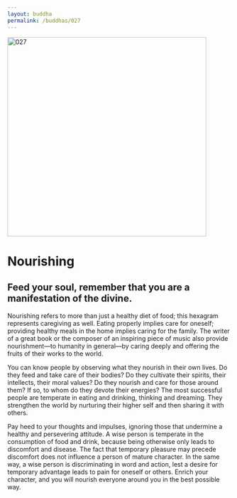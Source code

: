 ```yaml
---
layout: buddha
permalink: /buddhas/027
---
```


<div class="uk-text-center">
<img src="{{"/assets/img/buddhas/buddha-027.jpg" | relative_url}}" alt="027"  width="448" height="448"></div>

# Nourishing

## Feed your soul, remember that you are a manifestation of the divine.



Nourishing refers to more than just a healthy diet of food; this hexagram represents caregiving as well. Eating properly implies care for oneself; providing healthy meals in the home implies caring for the family. The writer of a great book or the composer of an inspiring piece of music also provide nourishment—to humanity in general—by caring deeply and offering the fruits of their works to the world.

You can know people by observing what they nourish in their own lives. Do they feed and take care of their bodies? Do they cultivate their spirits, their intellects, their moral values? Do they nourish and care for those around them? If so, to whom do they devote their energies? The most successful people are temperate in eating and drinking, thinking and dreaming. They strengthen the world by nurturing their higher self and then sharing it with others.

Pay heed to your thoughts and impulses, ignoring those that undermine a healthy and persevering attitude. A wise person is temperate in the consumption of food and drink, because being otherwise only leads to discomfort and disease. The fact that temporary pleasure may precede discomfort does not influence a person of mature character. In the same way, a wise person is discriminating in word and action, lest a desire for temporary advantage leads to pain for oneself or others. Enrich your character, and you will nourish everyone around you in the best possible way.
